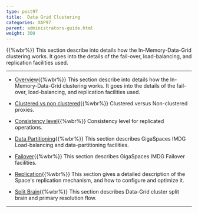 ```yaml
---
type: post97
title:  Data Grid Clustering
categories: XAP97
parent: administrators-guide.html
weight: 300
---
```


{{%wbr%}}
 This section describe into details how the In-Memory-Data-Grid clustering works. It goes into the details of the fail-over, load-balancing, and replication facilities used.


<hr/>



- [Overview](data-grid-clustering-overview.html){{%wbr%}}
This section describe into details how the In-Memory-Data-Grid clustering works. It goes into the details of the fail-over, load-balancing, and replication facilities used.


- [Clustered vs non clustered](clustered-vs-non-clustered-proxies.html){{%wbr%}}
Clustered versus Non-clustered proxies.

- [Consistency level](consistency-level.html){{%wbr%}}
Consistency level for replicated operations.

- [Data Partitioning](data-partitioning.html){{%wbr%}}
This section describes GigaSpaces IMDG Load-balancing and data-partitioning facilities.

- [Failover](failover.html){{%wbr%}}
This section describes GigaSpaces IMDG Failover facilities.

- [Replication](replication.html){{%wbr%}}
This section gives a detailed description of the Space's replication mechanism, and how to configure and optimize it.

- [Split Brain](split-brain-and-primary-resolution.html){{%wbr%}}
This section describes Data-Grid cluster split brain and primary resolution flow.

<hr/>



